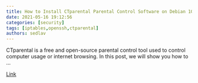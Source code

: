```yaml
---
title: How to Install CTparental Parental Control Software on Debian 10
date: 2021-05-16 19:12:56
categories: [security]
tags: [iptables,openssh,ctparental]
authors: sedlav
---
```


CTparental is a free and open-source parental control tool used to control computer usage or internet browsing. In this post, we will show you how to ...

[Link](https://www.howtoforge.com/how-to-install-ctparental-on-debian-10/)
